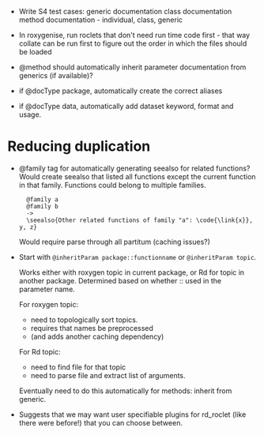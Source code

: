 * Write S4 test cases:
  generic documentation
  class documentation
  method documentation - individual, class, generic

* In roxygenise, run roclets that don't need run time code first - that way
  collate can be run first to figure out the order in which the files should
  be loaded

* @method should automatically inherit parameter documentation from generics
  (if available)?

* if @docType package, automatically create the correct aliases

* if @docType data, automatically add dataset keyword, format and usage.

# Reducing duplication

* @family tag for automatically generating seealso for related functions?
  Would create seealso that listed all functions except the current function
  in that family.  Functions could belong to multiple families.
  
        @family a
        @family b
        ->
        \seealso{Other related functions of family "a": \code{\link{x}}, y, z}
        
  Would require parse through all partitum (caching issues?)

* Start with `@inheritParam package::functionname` or `@inheritParam topic`.  

  Works either with roxygen topic in current package, or Rd for topic in
  another package.  Determined based on whether :: used in the parameter name.
  
  For roxygen topic:
    * need to topologically sort topics.
    * requires that names be preprocessed
    * (and adds another caching dependency)
  
  For Rd topic:
    * need to find file for that topic
    * need to parse file and extract list of arguments.
  
  Eventually need to do this automatically for methods: inherit from generic.

* Suggests that we may want user specifiable plugins for rd_roclet (like there
  were before!) that you can choose between.
